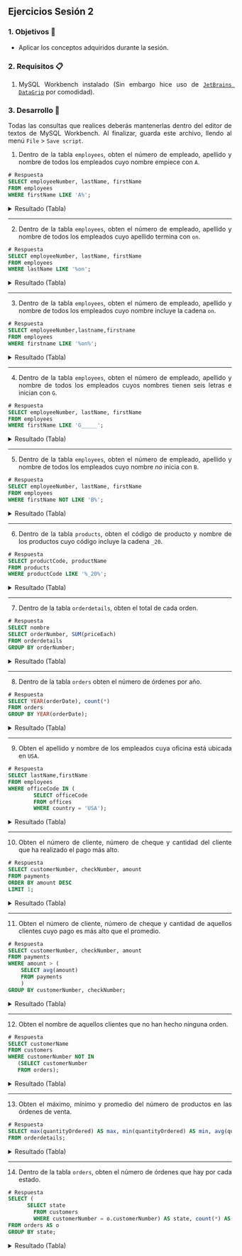 ## Ejercicios Sesión 2

<div style="text-align: justify;">

### 1. Objetivos :dart:

- Aplicar los conceptos adquiridos durante la sesión.

### 2. Requisitos :clipboard:

1. MySQL Workbench instalado (Sin embargo hice uso de [`JetBrains DataGrip`](https://www.jetbrains.com/datagrip/) por comodidad).

### 3. Desarrollo :rocket:

Todas las consultas que realices deberás mantenerlas dentro del editor de textos de MySQL Workbench. Al finalizar, guarda este archivo, llendo al menú `File` > `Save script`. 

1. Dentro de la tabla `employees`, obten el número de empleado, apellido y nombre de todos los empleados cuyo nombre empiece con `A`.

```sql
# Respuesta
SELECT employeeNumber, lastName, firstName
FROM employees
WHERE firstName LIKE 'A%';               
```

<details><summary>Resultado (Tabla)</summary>
<p>

|#  |employeeNumber|lastName|firstName|
|---|--------------|--------|---------|
|1  |1143          |Bow     |Anthony  |
|2  |1611          |Fixter  |Andy     |

</p>
</details>

---

2. Dentro de la tabla `employees`, obten el número de empleado, apellido y nombre de todos los empleados cuyo apellido termina con `on`.

```sql
# Respuesta
SELECT employeeNumber, lastName, firstName 
FROM employees
WHERE lastName LIKE '%on';                 
```

<details><summary>Resultado (Tabla)</summary>
<p>

|#  |employeeNumber|lastName |firstName|
|---|--------------|---------|---------|
|1  |1056          |Patterson|Mary     |
|2  |1088          |Patterson|William  |
|3  |1166          |Thompson |Leslie   |
|4  |1216          |Patterson|Steve    |

</p>
</details>

---

3. Dentro de la tabla `employees`, obten el número de empleado, apellido y nombre de todos los empleados cuyo nombre incluye la cadena `on`.

```sql
# Respuesta
SELECT employeeNumber,lastname,firstname 
FROM employees 
WHERE firstname LIKE '%on%';                 
```

<details><summary>Resultado (Tabla)</summary>
<p>

|#  |employeeNumber|lastname|firstname|
|---|--------------|--------|---------|
|1  |1143          |Bow     |Anthony  |
|2  |1286          |Tseng   |Foon Yue |

</p>
</details>

---

4. Dentro de la tabla `employees`, obten el número de empleado, apellido y nombre de todos los empleados cuyos nombres tienen seis letras e inician con `G`.

```sql
# Respuesta
SELECT employeeNumber, lastName, firstName 
FROM employees
WHERE firstName LIKE 'G_____';                 
```

<details><summary>Resultado (Tabla)</summary>
<p>

|#  |employeeNumber|lastName |firstName|
|---|--------------|---------|---------|
|1  |1102          |Bondur   |Gerard   |
|2  |1323          |Vanauf   |George   |
|3  |1370          |Hernandez|Gerard   |

</p>
</details>

---

5. Dentro de la tabla `employees`, obten el número de empleado, apellido y nombre de todos los empleados cuyo nombre *no* inicia con `B`.

```sql
# Respuesta
SELECT employeeNumber, lastName, firstName 
FROM employees
WHERE firstName NOT LIKE 'B%';                
```

<details><summary>Resultado (Tabla)</summary>
<p>

|#  |employeeNumber|lastName |firstName|
|---|--------------|---------|---------|
|1  |1002          |Murphy   |Diane    |
|2  |1056          |Patterson|Mary     |
|3  |1076          |Firrelli |Jeff     |
|4  |1088          |Patterson|William  |
|5  |1102          |Bondur   |Gerard   |
|6  |1143          |Bow      |Anthony  |
|7  |1165          |Jennings |Leslie   |
|8  |1166          |Thompson |Leslie   |
|9  |1188          |Firrelli |Julie    |
|10 |1216          |Patterson|Steve    |
|11 |1286          |Tseng    |Foon Yue |
|12 |1323          |Vanauf   |George   |
|13 |1337          |Bondur   |Loui     |
|14 |1370          |Hernandez|Gerard   |
|15 |1401          |Castillo |Pamela   |
|16 |1501          |Bott     |Larry    |
|17 |1611          |Fixter   |Andy     |
|18 |1612          |Marsh    |Peter    |
|19 |1619          |King     |Tom      |
|20 |1621          |Nishi    |Mami     |
|21 |1625          |Kato     |Yoshimi  |
|22 |1702          |Gerard   |Martin   |


</p>
</details>

---

6. Dentro de la tabla `products`, obten el código de producto y nombre de los productos cuyo código incluye la cadena `_20`.

```sql
# Respuesta
SELECT productCode, productName 
FROM products
WHERE productCode LIKE '%_20%';               
```

<details><summary>Resultado (Tabla)</summary>
<p>

|#  |productCode|productName                              |
|---|-----------|-----------------------------------------|
|1  |S10_2016   |1996 Moto Guzzi 1100i                    |
|2  |S18_3320   |1917 Maxwell Touring Car                 |
|3  |S24_2000   |1960 BSA Gold Star DBD34                 |
|4  |S24_2011   |18th century schooner                    |
|5  |S24_2022   |1938 Cadillac V-16 Presidential Limousine|
|6  |S24_3420   |1937 Horch 930V Limousine                |
|7  |S24_4620   |1961 Chevrolet Impala                    |
|8  |S32_2206   |1982 Ducati 996 R                        |
|9  |S32_3207   |1950's Chicago Surface Lines Streetcar   |
|10 |S700_2047  |HMS Bounty                               |

</p>
</details>

---

7. Dentro de la tabla `orderdetails`, obten el total de cada orden.

```sql
# Respuesta
SELECT nombre
SELECT orderNumber, SUM(priceEach) 
FROM orderdetails
GROUP BY orderNumber;                 
```

<details><summary>Resultado (Tabla)</summary>
<p>

|#  |orderNumber|SUM(priceEach)|
|---|-----------|--------------|
|1  |10100      |301.84        |
|2  |10101      |352.00        |
|3  |10102      |138.68        |
|4  |10103      |1520.37       |
|5  |10104      |1251.89       |
|6  |10105      |1479.71       |
|7  |10106      |1427.28       |
|8  |10107      |793.21        |
|9  |10108      |1432.86       |
|10 |10109      |700.89        |
|11 |10110      |1338.47       |
|12 |10111      |460.16        |
|13 |10112      |282.26        |
|14 |10113      |325.23        |
|15 |10114      |909.72        |
|16 |10115      |515.99        |
|17 |10116      |60.28         |
|18 |10117      |1307.47       |
|19 |10118      |86.15         |
|20 |10119      |1081.44       |
|21 |10120      |1322.67       |
|22 |10121      |439.17        |
|23 |10122      |1598.27       |
|24 |10123      |396.08        |
|25 |10124      |976.51        |
|26 |10125      |227.76        |
|27 |10126      |1623.71       |
|28 |10127      |1601.39       |
|29 |10128      |350.86        |
|30 |10129      |754.23        |
|31 |10130      |168.34        |
|32 |10131      |577.67        |
|33 |10132      |80.00         |
|34 |10133      |628.49        |
|35 |10134      |747.93        |
|36 |10135      |1494.86       |
|37 |10136      |407.73        |
|38 |10137      |385.54        |
|39 |10138      |970.09        |
|40 |10139      |714.16        |
|41 |10140      |1093.98       |
|42 |10141      |857.52        |
|43 |10142      |1570.77       |
|44 |10143      |1227.49       |
|45 |10144      |56.41         |
|46 |10145      |1412.17       |
|47 |10146      |191.24        |
|48 |10147      |997.50        |
|49 |10148      |1374.90       |
|50 |10149      |925.52        |
|51 |10150      |1096.90       |
|52 |10151      |976.09        |
|53 |10152      |336.44        |
|54 |10153      |1304.68       |
|55 |10154      |134.50        |
|56 |10155      |1084.82       |
|57 |10156      |121.28        |
|58 |10157      |475.12        |
|59 |10158      |67.79         |
|60 |10159      |1687.00       |
|61 |10160      |562.16        |
|62 |10161      |1162.60       |
|63 |10162      |782.94        |
|64 |10163      |651.79        |
|65 |10164      |758.85        |
|66 |10165      |1794.94       |
|67 |10166      |285.66        |
|68 |10167      |1271.62       |
|69 |10168      |1472.50       |
|70 |10169      |1130.70       |
|71 |10170      |410.22        |
|72 |10171      |463.18        |
|73 |10172      |716.82        |
|74 |10173      |1310.96       |
|75 |10174      |574.38        |
|76 |10175      |1074.91       |
|77 |10176      |1133.56       |
|78 |10177      |909.30        |
|79 |10178      |989.95        |
|80 |10179      |702.84        |
|81 |10180      |1226.65       |
|82 |10181      |1760.39       |
|83 |10182      |1360.43       |
|84 |10183      |1143.90       |
|85 |10184      |1205.41       |
|86 |10185      |1605.19       |
|87 |10186      |729.73        |
|88 |10187      |710.79        |
|89 |10188      |777.15        |
|90 |10189      |138.57        |
|91 |10190      |254.82        |
|92 |10191      |853.76        |
|93 |10192      |1541.08       |
|94 |10193      |1294.46       |
|95 |10194      |1110.74       |
|96 |10195      |911.46        |
|97 |10196      |978.59        |
|98 |10197      |1109.13       |
|99 |10198      |506.86        |
|100|10199      |189.66        |
|101|10200      |505.54        |
|102|10201      |725.37        |
|103|10202      |506.36        |
|104|10203      |1107.92       |
|105|10204      |1619.73       |
|106|10205      |347.45        |
|107|10206      |1065.55       |
|108|10207      |1560.08       |
|109|10208      |1438.31       |
|110|10209      |646.57        |
|111|10210      |1443.06       |
|112|10211      |1399.57       |
|113|10212      |1541.83       |
|114|10213      |240.59        |
|115|10214      |623.43        |
|116|10215      |916.49        |
|117|10216      |133.94        |
|118|10217      |638.71        |
|119|10218      |262.87        |
|120|10219      |306.16        |
|121|10220      |982.07        |
|122|10221      |490.22        |
|123|10222      |1389.51       |
|124|10223      |1304.29       |
|125|10224      |472.32        |
|126|10225      |1392.48       |
|127|10226      |694.52        |
|128|10227      |1220.54       |
|129|10228      |658.67        |
|130|10229      |1246.31       |
|131|10230      |788.41        |
|132|10231      |340.32        |
|133|10232      |723.90        |
|134|10233      |204.75        |
|135|10234      |775.05        |
|136|10235      |926.24        |
|137|10236      |224.07        |
|138|10237      |810.42        |
|139|10238      |794.15        |
|140|10239      |471.61        |
|141|10240      |396.75        |
|142|10241      |1097.13       |
|143|10242      |36.52         |
|144|10243      |142.74        |
|145|10244      |744.69        |
|146|10245      |956.28        |
|147|10246      |1006.78       |
|148|10247      |757.24        |
|149|10248      |1263.34       |
|150|10249      |344.64        |
|151|10250      |1146.61       |
|152|10251      |660.49        |
|153|10252      |733.69        |
|154|10253      |1469.39       |
|155|10254      |983.52        |
|156|10255      |172.63        |
|157|10256      |146.32        |
|158|10257      |408.39        |
|159|10258      |624.48        |
|160|10259      |1259.09       |
|161|10260      |1152.26       |
|162|10261      |726.83        |
|163|10262      |1217.38       |
|164|10263      |1078.19       |
|165|10264      |526.81        |
|166|10265      |198.25        |
|167|10266      |1556.31       |
|168|10267      |495.98        |
|169|10268      |924.64        |
|170|10269      |152.90        |
|171|10270      |1087.20       |
|172|10271      |1054.03       |
|173|10272      |696.54        |
|174|10273      |1309.01       |
|175|10274      |376.05        |
|176|10275      |1455.41       |
|177|10276      |1285.44       |
|178|10277      |93.28         |
|179|10278      |1034.86       |
|180|10279      |494.03        |
|181|10280      |1518.10       |
|182|10281      |1224.88       |
|183|10282      |1426.43       |
|184|10283      |1107.44       |
|185|10284      |985.48        |
|186|10285      |1170.23       |
|187|10286      |51.60         |
|188|10287      |1801.52       |
|189|10288      |1144.49       |
|190|10289      |320.19        |
|191|10290      |164.12        |
|192|10291      |1347.49       |
|193|10292      |1074.32       |
|194|10293      |1004.59       |
|195|10294      |98.32         |
|196|10295      |446.80        |
|197|10296      |1079.12       |
|198|10297      |594.71        |
|199|10298      |166.43        |
|200|10299      |976.32        |
|201|10300      |798.48        |
|202|10301      |1084.81       |
|203|10302      |574.41        |
|204|10303      |92.61         |
|205|10304      |1479.94       |
|206|10305      |1378.68       |
|207|10306      |1612.26       |
|208|10307      |741.25        |
|209|10308      |1334.48       |
|210|10309      |563.75        |
|211|10310      |1656.26       |
|212|10311      |1033.82       |
|213|10312      |1494.19       |
|214|10313      |1088.17       |
|215|10314      |1549.34       |
|216|10315      |568.27        |
|217|10316      |1375.59       |
|218|10317      |69.55         |
|219|10318      |846.35        |
|220|10319      |742.37        |
|221|10320      |551.11        |
|222|10321      |1535.56       |
|223|10322      |1345.23       |
|224|10323      |185.16        |
|225|10324      |1319.42       |
|226|10325      |955.80        |
|227|10326      |517.70        |
|228|10327      |665.06        |
|229|10328      |1054.80       |
|230|10329      |1445.10       |
|231|10330      |385.78        |
|232|10331      |1451.43       |
|233|10332      |1347.08       |
|234|10333      |811.28        |
|235|10334      |657.49        |
|236|10335      |159.71        |
|237|10336      |1357.70       |
|238|10337      |813.03        |
|239|10338      |311.22        |
|240|10339      |1274.96       |
|241|10340      |580.85        |
|242|10341      |1003.19       |
|243|10342      |1063.74       |
|244|10343      |514.45        |
|245|10344      |573.86        |
|246|10345      |38.98         |
|247|10346      |515.95        |
|248|10347      |1240.73       |
|249|10348      |817.43        |
|250|10349      |1083.64       |
|251|10350      |1412.82       |
|252|10351      |434.87        |
|253|10352      |271.25        |
|254|10353      |685.32        |
|255|10354      |1285.99       |
|256|10355      |796.66        |
|257|10356      |795.62        |
|258|10357      |1060.42       |
|259|10358      |1297.97       |
|260|10359      |829.24        |
|261|10360      |1524.68       |
|262|10361      |1052.87       |
|263|10362      |458.28        |
|264|10363      |1352.37       |
|265|10364      |38.22         |
|266|10365      |267.06        |
|267|10366      |376.35        |
|268|10367      |1072.73       |
|269|10368      |401.41        |
|270|10369      |746.80        |
|271|10370      |898.11        |
|272|10371      |1116.35       |
|273|10372      |941.08        |
|274|10373      |1320.42       |
|275|10374      |617.75        |
|276|10375      |1299.10       |
|277|10376      |98.65         |
|278|10377      |633.58        |
|279|10378      |847.09        |
|280|10379      |503.79        |
|281|10380      |1034.10       |
|282|10381      |923.04        |
|283|10382      |1426.01       |
|284|10383      |1155.30       |
|285|10384      |386.20        |
|286|10385      |140.83        |
|287|10386      |1352.06       |
|288|10387      |79.91         |
|289|10388      |767.12        |
|290|10389      |747.53        |
|291|10390      |1479.36       |
|292|10391      |911.23        |
|293|10392      |263.10        |
|294|10393      |1067.87       |
|295|10394      |556.06        |
|296|10395      |487.22        |
|297|10396      |778.38        |
|298|10397      |351.72        |
|299|10398      |1355.03       |
|300|10399      |787.39        |
|301|10400      |741.11        |
|302|10401      |886.70        |
|303|10402      |238.79        |
|304|10403      |793.27        |
|305|10404      |771.80        |
|306|10405      |500.04        |
|307|10406      |375.54        |
|308|10407      |1074.29       |
|309|10408      |41.03         |
|310|10409      |132.13        |
|311|10410      |743.35        |
|312|10411      |946.47        |
|313|10412      |1034.15       |
|314|10413      |763.06        |
|315|10414      |1163.89       |
|316|10415      |324.13        |
|317|10416      |1084.48       |
|318|10417      |671.33        |
|319|10418      |727.23        |
|320|10419      |1471.56       |
|321|10420      |1014.01       |
|322|10421      |211.86        |
|323|10422      |138.88        |
|324|10423      |403.05        |
|325|10424      |612.75        |
|326|10425      |1231.98       |


</p>
</details>

---

8. Dentro de la tabla `orders` obten el número de órdenes por año.

```sql
# Respuesta
SELECT YEAR(orderDate), count(*)
FROM orders
GROUP BY YEAR(orderDate);                
```

<details><summary>Resultado (Tabla)</summary>
<p>

|#  |YEAR(orderDate)|count(*)|
|---|---------------|--------|
|1  |2003           |111     |
|2  |2004           |151     |
|3  |2005           |64      |

</p>
</details>

---

9. Obten el apellido y nombre de los empleados cuya oficina está ubicada en `USA`.

```sql
# Respuesta
SELECT lastName,firstName 
FROM employees 
WHERE officeCode IN (
		SELECT officeCode 
		FROM offices 
		WHERE country = 'USA');                 
```

<details><summary>Resultado (Tabla)</summary>
<p>

|#  |lastName |firstName|
|---|---------|---------|
|1  |Murphy   |Diane    |
|2  |Patterson|Mary     |
|3  |Firrelli |Jeff     |
|4  |Bow      |Anthony  |
|5  |Jennings |Leslie   |
|6  |Thompson |Leslie   |
|7  |Firrelli |Julie    |
|8  |Patterson|Steve    |
|9  |Tseng    |Foon Yue |
|10 |Vanauf   |George   |

</p>
</details>

---

10. Obten el número de cliente, número de cheque y cantidad del cliente que ha realizado el pago más alto.

```sql
# Respuesta
SELECT customerNumber, checkNumber, amount 
FROM payments 
ORDER BY amount DESC 
LIMIT 1;                  
```

<details><summary>Resultado (Tabla)</summary>
<p>

|#  |customerNumber|checkNumber|amount   |
|---|--------------|-----------|---------|
|1  |141           |JE105477   |120166.58|

</p>
</details>

---

11. Obten el número de cliente, número de cheque y cantidad de aquellos clientes cuyo pago es más alto que el promedio.

```sql
# Respuesta
SELECT customerNumber, checkNumber, amount
FROM payments
WHERE amount > (
    SELECT avg(amount)
    FROM payments
    )
GROUP BY customerNumber, checkNumber;                 
```

<details><summary>Resultado (Tabla)</summary>
<p>

|#  |customerNumber|checkNumber|amount   |
|---|--------------|-----------|---------|
|1  |112           |HQ55022    |32641.98 |
|2  |112           |ND748579   |33347.88 |
|3  |114           |GG31455    |45864.03 |
|4  |114           |MA765515   |82261.22 |
|5  |114           |NR27552    |44894.74 |
|6  |119           |LN373447   |47924.19 |
|7  |119           |NG94694    |49523.67 |
|8  |121           |DB889831   |50218.95 |
|9  |121           |MA302151   |34638.14 |
|10 |124           |AE215433   |101244.59|
|11 |124           |BG255406   |85410.87 |
|12 |124           |ET64396    |83598.04 |
|13 |124           |HI366474   |47142.70 |
|14 |124           |HR86578    |55639.66 |
|15 |124           |KI131716   |111654.40|
|16 |124           |LF217299   |43369.30 |
|17 |124           |NT141748   |45084.38 |
|18 |128           |FH668230   |33820.62 |
|19 |131           |MA724562   |50025.35 |
|20 |131           |NB445135   |35321.97 |
|21 |141           |AU364101   |36251.03 |
|22 |141           |DB583216   |36140.38 |
|23 |141           |DL460618   |46895.48 |
|24 |141           |HJ32686    |59830.55 |
|25 |141           |ID10962    |116208.40|
|26 |141           |IN446258   |65071.26 |
|27 |141           |JE105477   |120166.58|
|28 |141           |JN355280   |49539.37 |
|29 |141           |JN722010   |40206.20 |
|30 |141           |KT52578    |63843.55 |
|31 |141           |MC46946    |35420.74 |
|32 |144           |IR846303   |36005.71 |
|33 |145           |JJ246391   |53959.21 |
|34 |146           |FP549817   |40978.53 |
|35 |146           |FU793410   |49614.72 |
|36 |146           |LJ160635   |39712.10 |
|37 |148           |BI507030   |44380.15 |
|38 |148           |KM172879   |105743.00|
|39 |151           |BF686658   |58793.53 |
|40 |151           |IP568906   |58841.35 |
|41 |151           |KI884577   |39964.63 |
|42 |157           |HI618861   |35152.12 |
|43 |157           |NN711988   |63357.13 |
|44 |161           |BR478494   |50743.65 |
|45 |161           |NI908214   |38675.13 |
|46 |166           |BQ327613   |38785.48 |
|47 |166           |DC979307   |44160.92 |
|48 |167           |GN228846   |85024.46 |
|49 |171           |IL104425   |42783.81 |
|50 |172           |CE51751    |51209.58 |
|51 |172           |EH208589   |33383.14 |
|52 |175           |PI15215    |42044.77 |
|53 |177           |CI381435   |47177.59 |
|54 |181           |OH367219   |44400.50 |
|55 |186           |AK412714   |37602.48 |
|56 |186           |KA602407   |34341.08 |
|57 |187           |AM968797   |52825.29 |
|58 |187           |BQ39062    |47159.11 |
|59 |187           |KL124726   |48425.69 |
|60 |189           |NM916675   |32538.74 |
|61 |201           |OO846801   |37258.94 |
|62 |202           |HI358554   |36527.61 |
|63 |202           |IQ627690   |33594.58 |
|64 |204           |GC697638   |51152.86 |
|65 |205           |LL562733   |50342.74 |
|66 |205           |NM739638   |39580.60 |
|67 |209           |BOAF82044  |35157.75 |
|68 |209           |PH785937   |36069.26 |
|69 |211           |BJ535230   |45480.79 |
|70 |216           |MM342086   |40473.86 |
|71 |227           |MQ413968   |36164.46 |
|72 |227           |NU21326    |53745.34 |
|73 |239           |NQ865547   |80375.24 |
|74 |240           |IF245157   |46788.14 |
|75 |242           |AF40894    |33818.34 |
|76 |249           |IJ399820   |33924.24 |
|77 |249           |NE404084   |48298.99 |
|78 |256           |HE84936    |53116.99 |
|79 |259           |EU280955   |61234.67 |
|80 |260           |IO164641   |37527.58 |
|81 |276           |KM841847   |38547.19 |
|82 |276           |LE432182   |41554.73 |
|83 |278           |BJ483870   |37654.09 |
|84 |278           |GP636783   |52151.81 |
|85 |278           |NI983021   |37723.79 |
|86 |282           |JT819493   |35806.73 |
|87 |286           |DR578578   |47411.33 |
|88 |286           |KH910279   |43134.04 |
|89 |298           |AJ574927   |47375.92 |
|90 |298           |LF501133   |61402.00 |
|91 |299           |AD304085   |36798.88 |
|92 |311           |DG336041   |46770.52 |
|93 |311           |FA728475   |32723.04 |
|94 |314           |LQ244073   |45352.47 |
|95 |319           |HL685576   |42339.76 |
|96 |319           |OM548174   |36092.40 |
|97 |320           |HO576374   |41016.75 |
|98 |320           |MU817160   |52548.49 |
|99 |321           |DJ15149    |85559.12 |
|100|321           |LA556321   |46781.66 |
|101|323           |AL493079   |75020.13 |
|102|323           |ES347491   |37281.36 |
|103|323           |PQ803830   |39440.59 |
|104|324           |HB150714   |37455.77 |
|105|334           |CS435306   |45785.34 |
|106|339           |DA98827    |34606.28 |
|107|350           |CI471510   |50824.66 |
|108|353           |CO351193   |49705.52 |
|109|353           |HJ618252   |46656.94 |
|110|357           |NB291497   |36442.34 |
|111|363           |HL575273   |50799.69 |
|112|363           |PN238558   |55425.77 |
|113|379           |FR499138   |32680.31 |
|114|382           |CC871084   |35826.33 |
|115|382           |PH29054    |42813.83 |
|116|385           |EK785462   |51001.22 |
|117|386           |DO106109   |38524.29 |
|118|386           |HG438769   |51619.02 |
|119|398           |AJ478695   |33967.73 |
|120|398           |KB54275    |48927.64 |
|121|406           |HJ217687   |49165.16 |
|122|412           |GH197075   |35034.57 |
|123|448           |KR822727   |48809.90 |
|124|450           |EF485824   |59551.38 |
|125|455           |HA777606   |38139.18 |
|126|458           |DD995006   |33145.56 |
|127|458           |OO606861   |57131.92 |
|128|462           |PE176846   |48355.87 |
|129|471           |CO645196   |35505.63 |
|130|475           |PB951268   |36070.47 |
|131|484           |JH546765   |47513.19 |
|132|486           |HS86661    |45994.07 |
|133|495           |BH167026   |59265.14 |
|134|496           |MN89921    |52166.00 |

</p>
</details>

---

12. Obten el nombre de aquellos clientes que no han hecho ninguna orden.

```sql
# Respuesta
SELECT customerName 
FROM customers
WHERE customerNumber NOT IN 
   (SELECT customerNumber
   FROM orders);               
```

<details><summary>Resultado (Tabla)</summary>
<p>

|#  |customerName                  |
|---|------------------------------|
|1  |Havel & Zbyszek Co            |
|2  |American Souvenirs Inc        |
|3  |Porto Imports Co.             |
|4  |Asian Shopping Network, Co    |
|5  |Natürlich Autos               |
|6  |ANG Resellers                 |
|7  |Messner Shopping Network      |
|8  |Franken Gifts, Co             |
|9  |BG&E Collectables             |
|10 |Schuyler Imports              |
|11 |Der Hund Imports              |
|12 |Cramer Spezialitäten, Ltd     |
|13 |Asian Treasures, Inc.         |
|14 |SAR Distributors, Co          |
|15 |Kommission Auto               |
|16 |Lisboa Souveniers, Inc        |
|17 |Precious Collectables         |
|18 |Stuttgart Collectable Exchange|
|19 |Feuer Online Stores, Inc      |
|20 |Warburg Exchange              |
|21 |Anton Designs, Ltd.           |
|22 |Mit Vergnügen & Co.           |
|23 |Kremlin Collectables, Co.     |
|24 |Raanan Stores, Inc            |

</p>
</details>

---

13. Obten el máximo, mínimo y promedio del número de productos en las órdenes de venta.

```sql
# Respuesta
SELECT max(quantityOrdered) AS max, min(quantityOrdered) AS min, avg(quantityOrdered) AS promedio
FROM orderdetails;                 
```

<details><summary>Resultado (Tabla)</summary>
<p>

|#  |max|min|promedio|
|---|---|---|--------|
|1  |97 |6  |35.2190 |

</p>
</details>

---

14. Dentro de la tabla `orders`, obten el número de órdenes que hay por cada estado.

```sql
# Respuesta
SELECT (
	  SELECT state 
		FROM customers 
		WHERE customerNumber = o.customerNumber) AS state, count(*) AS num_orders 
FROM orders AS o
GROUP BY state;                 
```

<details><summary>Resultado (Tabla)</summary>
<p>

|#  |state        |num_orders|
|---|-------------|----------|
|1  |             |180       |
|2  |NV           |3         |
|3  |Victoria     |8         |
|4  |CA           |45        |
|5  |NY           |18        |
|6  |PA           |9         |
|7  |MA           |23        |
|8  |CT           |8         |
|9  |Osaka        |2         |
|10 |BC           |4         |
|11 |Québec       |3         |
|12 |Isle of Wight|2         |
|13 |NSW          |8         |
|14 |NJ           |3         |
|15 |Queensland   |3         |
|16 |NH           |3         |
|17 |Tokyo        |4         |

</p>
</details>

<br/>
